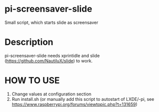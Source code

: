 # pi-screensaver-slide
Small script, which starts slide as screensaver

# Description #
pi-screensaver-slide needs xprintidle and slide (https://github.com/NautiluX/slide) to work.

# HOW TO USE #
1. Change values at configuration section
2. Run install.sh (or manually add this script to autostart of LXDE/-pi, see https://www.raspberrypi.org/forums/viewtopic.php?t=131659)
